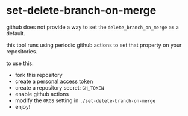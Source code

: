 set-delete-branch-on-merge
==========================

github does not provide a way to set the `delete_branch_on_merge` as a default.

this tool runs using periodic github actions to set that property on your
repositories.

to use this:
- fork this repository
- create a [personal access token]
- create a repository secret: `GH_TOKEN`
- enable github actions
- modify the `ORGS` setting in `./set-delete-branch-on-merge`
- enjoy!

[personal access token]: https://github.com/settings/tokens/new
